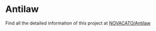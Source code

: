 # Antilaw

Find all the detailed information of this project at [NOVACATO/Antilaw](https://novacato.com/antilaw)
